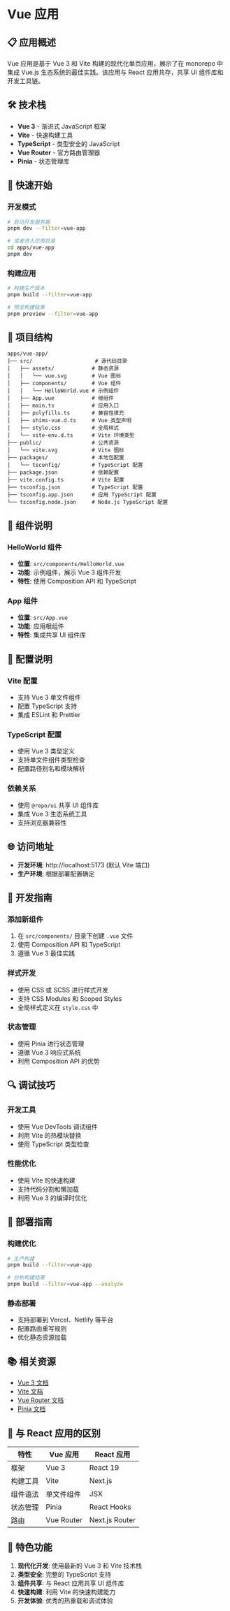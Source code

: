 # Vue 应用

## 📋 应用概述

Vue 应用是基于 Vue 3 和 Vite 构建的现代化单页应用，展示了在 monorepo 中集成 Vue.js 生态系统的最佳实践。该应用与 React 应用共存，共享 UI 组件库和开发工具链。

## 🛠️ 技术栈

- **Vue 3** - 渐进式 JavaScript 框架
- **Vite** - 快速构建工具
- **TypeScript** - 类型安全的 JavaScript
- **Vue Router** - 官方路由管理器
- **Pinia** - 状态管理库

## 🚀 快速开始

### 开发模式
```bash
# 启动开发服务器
pnpm dev --filter=vue-app

# 或者进入应用目录
cd apps/vue-app
pnpm dev
```

### 构建应用
```bash
# 构建生产版本
pnpm build --filter=vue-app

# 预览构建结果
pnpm preview --filter=vue-app
```

## 📁 项目结构

```
apps/vue-app/
├── src/                    # 源代码目录
│   ├── assets/            # 静态资源
│   │   └── vue.svg        # Vue 图标
│   ├── components/        # Vue 组件
│   │   └── HelloWorld.vue # 示例组件
│   ├── App.vue            # 根组件
│   ├── main.ts            # 应用入口
│   ├── polyfills.ts       # 兼容性填充
│   ├── shims-vue.d.ts     # Vue 类型声明
│   ├── style.css          # 全局样式
│   └── vite-env.d.ts      # Vite 环境类型
├── public/                # 公共资源
│   └── vite.svg           # Vite 图标
├── packages/              # 本地包配置
│   └── tsconfig/          # TypeScript 配置
├── package.json           # 依赖配置
├── vite.config.ts         # Vite 配置
├── tsconfig.json          # TypeScript 配置
├── tsconfig.app.json      # 应用 TypeScript 配置
└── tsconfig.node.json     # Node.js TypeScript 配置
```

## 🎨 组件说明

### HelloWorld 组件
- **位置**: `src/components/HelloWorld.vue`
- **功能**: 示例组件，展示 Vue 3 组件开发
- **特性**: 使用 Composition API 和 TypeScript

### App 组件
- **位置**: `src/App.vue`
- **功能**: 应用根组件
- **特性**: 集成共享 UI 组件库

## 🔧 配置说明

### Vite 配置
- 支持 Vue 3 单文件组件
- 配置 TypeScript 支持
- 集成 ESLint 和 Prettier

### TypeScript 配置
- 使用 Vue 3 类型定义
- 支持单文件组件类型检查
- 配置路径别名和模块解析

### 依赖关系
- 使用 `@repo/ui` 共享 UI 组件库
- 集成 Vue 3 生态系统工具
- 支持浏览器兼容性

## 🌐 访问地址

- **开发环境**: http://localhost:5173 (默认 Vite 端口)
- **生产环境**: 根据部署配置确定

## 📝 开发指南

### 添加新组件
1. 在 `src/components/` 目录下创建 `.vue` 文件
2. 使用 Composition API 和 TypeScript
3. 遵循 Vue 3 最佳实践

### 样式开发
- 使用 CSS 或 SCSS 进行样式开发
- 支持 CSS Modules 和 Scoped Styles
- 全局样式定义在 `style.css` 中

### 状态管理
- 使用 Pinia 进行状态管理
- 遵循 Vue 3 响应式系统
- 利用 Composition API 的优势

## 🔍 调试技巧

### 开发工具
- 使用 Vue DevTools 调试组件
- 利用 Vite 的热模块替换
- 使用 TypeScript 类型检查

### 性能优化
- 使用 Vite 的快速构建
- 支持代码分割和懒加载
- 利用 Vue 3 的编译时优化

## 🚀 部署指南

### 构建优化
```bash
# 生产构建
pnpm build --filter=vue-app

# 分析构建结果
pnpm build --filter=vue-app --analyze
```

### 静态部署
- 支持部署到 Vercel、Netlify 等平台
- 配置路由重写规则
- 优化静态资源加载

## 📚 相关资源

- [Vue 3 文档](https://vuejs.org/)
- [Vite 文档](https://vitejs.dev/)
- [Vue Router 文档](https://router.vuejs.org/)
- [Pinia 文档](https://pinia.vuejs.org/)

## 🔄 与 React 应用的区别

| 特性 | Vue 应用 | React 应用 |
|------|----------|------------|
| 框架 | Vue 3 | React 19 |
| 构建工具 | Vite | Next.js |
| 组件语法 | 单文件组件 | JSX |
| 状态管理 | Pinia | React Hooks |
| 路由 | Vue Router | Next.js Router |

## 🌟 特色功能

1. **现代化开发**: 使用最新的 Vue 3 和 Vite 技术栈
2. **类型安全**: 完整的 TypeScript 支持
3. **组件共享**: 与 React 应用共享 UI 组件库
4. **快速构建**: 利用 Vite 的快速构建能力
5. **开发体验**: 优秀的热重载和调试体验
